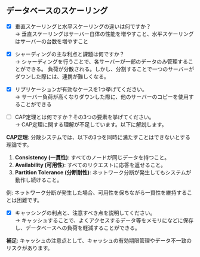 ## データベースのスケーリング
- [x] 垂直スケーリングと水平スケーリングの違いは何ですか？  
→  垂直スケーリングはサーバー自体の性能を増やすこと、水平スケーリングはサーバーの台数を増やすこと

- [x] シャーディングの主な利点と課題は何ですか？  
→  シャーディングを行うことで、各サーバーが一部のデータのみ管理することができる。
負荷が分散される。しかし、分割することで一つのサーバーがダウンした際には、連携が難しくなる。

- [x] リプリケーションが有効なケースを1つ挙げてください。  
→  サーバー負荷が高くなりダウンした際に、他のサーバーのコピーを使用することができる

- [ ] CAP定理とは何ですか？その3つの要素を挙げてください。  
→  CAP定理に関する理解が不足しています。以下に解説します。

**CAP定理**: 分散システムでは、以下の3つを同時に満たすことはできないとする理論です。  
1. **Consistency (一貫性)**: すべてのノードが同じデータを持つこと。  
2. **Availability (可用性)**: すべてのリクエストに応答を返せること。  
3. **Partition Tolerance (分断耐性)**: ネットワーク分断が発生してもシステムが動作し続けること。  

例: ネットワーク分断が発生した場合、可用性を保ちながら一貫性を維持することは困難です。

- [x] キャッシングの利点と、注意すべき点を説明してください。  
→  キャッシュすることで、よくアクセスするデータ等をメモリになどに保存し、データベースへの負荷を軽減することができる。

**補足**: キャッシュの注意点として、キャッシュの有効期限管理やデータ不一致のリスクがあります。
